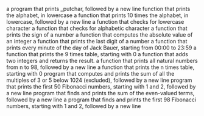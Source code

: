 a program that prints _putchar, followed by a new line
function that prints the alphabet, in lowercase
a function that prints 10 times the alphabet, in lowercase, followed by a new line
a function that checks for lowercase character
a function that checks for alphabetic character
a function that prints the sign of a number
a function that computes the absolute value of an integer
a function that prints the last digit of a number
a function that prints every minute of the day of Jack Bauer, starting from 00:00 to 23:59
a function that prints the 9 times table, starting with 0
a function that adds two integers and returns the result.
a function that prints all natural numbers from n to 98, followed by a new line
a function that prints the n times table, starting with 0
program that computes and prints the sum of all the multiples of 3 or 5 below 1024 (excluded), followed by a new line
program that prints the first 50 Fibonacci numbers, starting with 1 and 2, followed by a new line
program that finds and prints the sum of the even-valued terms, followed by a new line
a program that finds and prints the first 98 Fibonacci numbers, starting with 1 and 2, followed by a new line

